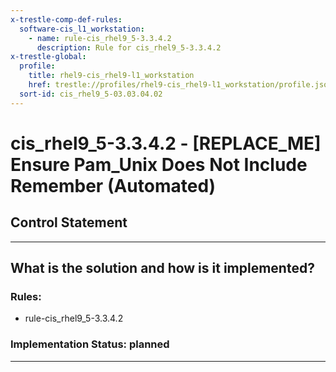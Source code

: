```yaml
---
x-trestle-comp-def-rules:
  software-cis_l1_workstation:
    - name: rule-cis_rhel9_5-3.3.4.2
      description: Rule for cis_rhel9_5-3.3.4.2
x-trestle-global:
  profile:
    title: rhel9-cis_rhel9-l1_workstation
    href: trestle://profiles/rhel9-cis_rhel9-l1_workstation/profile.json
  sort-id: cis_rhel9_5-03.03.04.02
---
```


# cis_rhel9_5-3.3.4.2 - \[REPLACE_ME\] Ensure Pam_Unix Does Not Include Remember (Automated)

## Control Statement

______________________________________________________________________

## What is the solution and how is it implemented?

<!-- For implementation status enter one of: implemented, partial, planned, alternative, not-applicable -->

<!-- Note that the list of rules under ### Rules: is read-only and changes will not be captured after assembly to JSON -->

<!-- Add control implementation description here for control: cis_rhel9_5-3.3.4.2 -->

### Rules:

  - rule-cis_rhel9_5-3.3.4.2

### Implementation Status: planned

______________________________________________________________________
